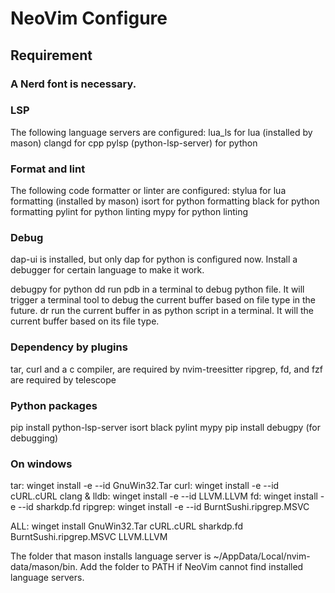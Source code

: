 # NeoVim Configure

## Requirement

### A Nerd font is necessary.

### LSP
The following language servers are configured:
lua_ls for lua (installed by mason)
clangd for cpp
pylsp (python-lsp-server) for python

### Format and lint
The following code formatter or linter are configured:
stylua for lua formatting (installed by mason)
isort for python formatting
black for python formatting
pylint for python linting
mypy for python linting

### Debug
dap-ui is installed, but only dap for python is configured now.
Install a debugger for certain language to make it work.

debugpy for python
<lead>dd run pdb in a terminal to debug python file.
It will trigger a terminal tool to debug the current buffer
based on file type in the future.
<leader>dr run the current buffer in as python script in a terminal.
It will the current buffer based on its file type.

### Dependency by plugins
tar, curl and a c compiler, are required by nvim-treesitter
ripgrep, fd, and fzf are required by telescope

### Python packages
pip install python-lsp-server isort black pylint mypy
pip install debugpy (for debugging)

### On windows
tar: winget install -e --id GnuWin32.Tar
curl: winget install -e --id cURL.cURL
clang & lldb: winget install -e --id LLVM.LLVM
fd: winget install -e --id sharkdp.fd
ripgrep: winget install -e --id BurntSushi.ripgrep.MSVC

ALL: winget install GnuWin32.Tar cURL.cURL sharkdp.fd BurntSushi.ripgrep.MSVC LLVM.LLVM

The folder that mason installs language server is ~/AppData/Local/nvim-data/mason/bin.
Add the folder to PATH if NeoVim cannot find installed language servers.



